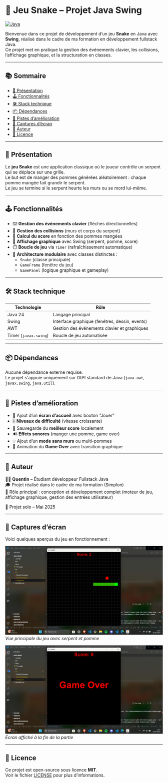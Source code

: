 # 🎯 Jeu Snake – Projet Java Swing

[![Java](https://skillicons.dev/icons?i=java)](https://www.java.com/)  

Bienvenue dans ce projet de développement d’un jeu **Snake** en Java avec **Swing**, réalisé dans le cadre de ma formation en développement fullstack Java.  
Ce projet met en pratique la gestion des événements clavier, les collisions, l’affichage graphique, et la structuration en classes.

---

## 📚 Sommaire

- [🚀 Présentation](#-présentation)
- [🕹️ Fonctionnalités](#-fonctionnalités)
- [🛠️ Stack technique](#-stack-technique)
- [📦 Dépendances](#-dépendances)
- [🔮 Pistes d’amélioration](#-pistes-damélioration)
- [📸 Captures d’écran](#-captures-décran)
- [📌 Auteur](#-auteur)
- [📄 Licence](#-licence)

---

## 🚀 Présentation

Le **jeu Snake** est une application classique où le joueur contrôle un serpent qui se déplace sur une grille.  
Le but est de manger des pommes générées aléatoirement : chaque pomme mangée fait grandir le serpent.  
Le jeu se termine si le serpent heurte les murs ou se mord lui-même.

---

## 🕹️ Fonctionnalités

- ⌨️ **Gestion des événements clavier** (flèches directionnelles)  
- 🧱 **Gestion des collisions** (murs et corps du serpent)  
- 🧮 **Calcul du score** en fonction des pommes mangées  
- 🎨 **Affichage graphique** avec Swing (serpent, pomme, score)  
- ⏱️ **Boucle de jeu** via `Timer` (rafraîchissement automatique)  
- 🧩 **Architecture modulaire** avec classes distinctes :  
  - `Snake` (classe principale)  
  - `GameFrame` (fenêtre du jeu)  
  - `GamePanel` (logique graphique et gameplay)

---

## 🛠️ Stack technique

| Technologie              | Rôle                                            |
|-------------------------|-------------------------------------------------|
| Java 24                 | Langage principal                               |
| Swing                   | Interface graphique (fenêtres, dessin, events) |
| AWT                     | Gestion des événements clavier et graphiques    |
| Timer (`javax.swing`)   | Boucle de jeu automatisée                       |

---

## 📦 Dépendances

Aucune dépendance externe requise.  
Le projet s'appuie uniquement sur l’API standard de Java (`java.awt`, `javax.swing`, `java.util`).

---

## 🔮 Pistes d’amélioration

- 🏁 Ajout d’un **écran d’accueil** avec bouton "Jouer"  
- 🎚️ **Niveaux de difficulté** (vitesse croissante)  
- 💾 Sauvegarde du **meilleur score** localement  
- 🔊 **Effets sonores** (manger une pomme, game over)  
- 💡 Ajout d’un **mode sans murs** ou multi-pommes  
- 🎨 Animation du **Game Over** avec transition graphique  

---

## 📌 Auteur

👨‍💻 **Quentin** – Étudiant développeur Fullstack Java  
🎓 Projet réalisé dans le cadre de ma formation (Simplon)  
🎯 Rôle principal : conception et développement complet (moteur de jeu, affichage graphique, gestion des entrées utilisateur)

📆 Projet solo – Mai 2025

---

## 📸 Captures d’écran

Voici quelques aperçus du jeu en fonctionnement :

![Capture écran Snake](./Docu/Capture/snake-game-screenshot1.png)  
*Vue principale du jeu avec serpent et pomme*

![Écran Game Over](./Docu/Capture/snake-game-over.png)  
*Écran affiché à la fin de la partie*

---

## 📄 Licence

Ce projet est open-source sous licence **MIT**.  
Voir le fichier [LICENSE](./LICENSE) pour plus d’informations.

